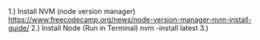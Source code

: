1.) Install NVM (node version manager) https://www.freecodecamp.org/news/node-version-manager-nvm-install-guide/
2.) Install Node (Run in Terminal) nvm -install latest
3.)
